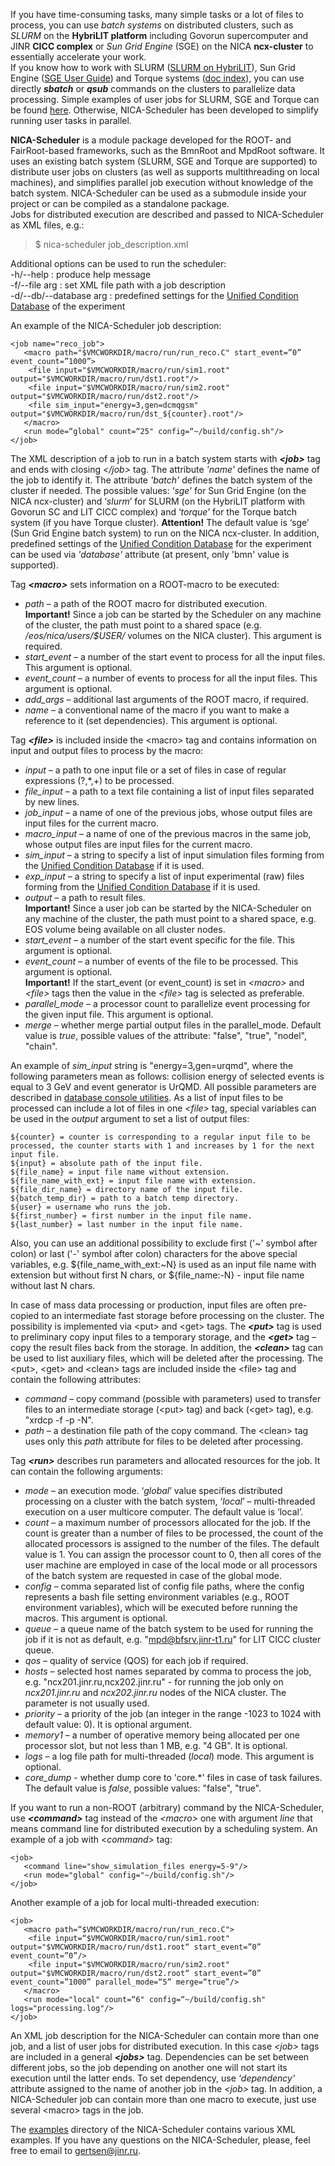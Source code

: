 If you have time-consuming tasks, many simple tasks or a lot of files to process, you can use _batch systems_ on distributed clusters, such as _SLURM_ on the **HybriLIT platform** including Govorun supercomputer and JINR **CICC complex** or _Sun Grid Engine_ (SGE) on the NICA **ncx-cluster** to essentially accelerate your work.
<br>If you know how to work with SLURM ([SLURM on HybriLIT](http://hlit.jinr.ru/en/user_guide_eng/#_3en)), Sun Grid Engine ([SGE User Guide](https://bmn.jinr.ru/wp-content/%75ploads/2019/08/sge-userguide.pdf)) and Torque systems ([doc index](http://www.adaptivecomputing.com/support/documentation-index/)), you can use directly _**sbatch**_ or _**qsub**_ commands on the clusters to parallelize data processing. Simple examples of user jobs for SLURM, SGE and Torque can be found [here](https://git.jinr.ru/nica_modules/mpd_scheduler/tree/dev/examples/batch). Otherwise, NICA-Scheduler has been developed to simplify running user tasks in parallel.

**NICA-Scheduler** is a module package developed for the ROOT- and FairRoot-based frameworks, such as the BmnRoot and MpdRoot software. It uses an existing batch system (SLURM, SGE and Torque are supported) to distribute user jobs on clusters (as well as supports multithreading on local machines), and simplifies parallel job execution without knowledge of the batch system. NICA-Scheduler can be used as a submodule inside your project or can be compiled as a standalone package. 
<br>Jobs for distributed execution are described and passed to NICA-Scheduler as XML files, e.g.:
> $ nica-scheduler job_description.xml

Additional options can be used to run the scheduler:
<br>   -h/--help              : produce help message
<br>   -f/--file arg          : set XML file path with a job description
<br>   -d/--db/--database arg : predefined settings for the [Unified Condition Database](http://ceur-ws.org/Vol-3041/128-132-paper-23.pdf) of the experiment

An example of the NICA-Scheduler job description:
```
<job name="reco_job">
   <macro path="$VMCWORKDIR/macro/run/run_reco.C" start_event=”0” event_count=”1000”>
    <file input="$VMCWORKDIR/macro/run/sim1.root" output="$VMCWORKDIR/macro/run/dst1.root"/>
    <file input="$VMCWORKDIR/macro/run/sim2.root" output="$VMCWORKDIR/macro/run/dst2.root"/>
    <file sim_input="energy=3,gen=dcmqgsm" output="$VMCWORKDIR/macro/run/dst_${counter}.root"/>
   </macro>
   <run mode=“global" count=“25" config=“~/build/config.sh"/>
</job>
```

The XML description of a job to run in a batch system starts with _**&lt;job>**_ tag and ends with closing _&lt;/job>_ tag. The attribute _'name'_ defines the name of the job to identify it. The attribute _'batch'_ defines the batch system of the cluster if needed. The possible values: ‘_sge_’ for Sun Grid Engine (on the NICA ncx-cluster) and ‘_slurm_’ for SLURM (on the HybriLIT platform with Govorun SC and LIT CICC complex) and ‘_torque_’ for the Torque batch system (if you have Torque cluster). **Attention!** The default value is ‘sge’ (Sun Grid Engine batch system) to run on the NICA ncx-cluster. In addition, predefined settings of the [Unified Condition Database](http://ceur-ws.org/Vol-3041/128-132-paper-23.pdf) for the experiment can be used via _'database'_ attribute (at present, only 'bmn' value is supported).

Tag **_&lt;macro>_** sets information on a ROOT-macro to be executed:
- _path_ – a path of the ROOT macro for distributed execution.
<br>**Important!** Since a job can be started by the Scheduler on any machine of the cluster, the path must point to a shared space (e.g. _/eos/nica/users/$USER/_ volumes on the NICA cluster). This argument is required.
- _start_event_ – a number of the start event to process for all the input files. This argument is optional.
- _event_count_ – a number of events to process for all the input files. This argument is optional.
- _add_args_ – additional last arguments of the ROOT macro, if required.
- _name_ – a conventional name of the macro if you want to make a reference to it (set dependencies). This argument is optional.

Tag **_&lt;file>_** is included inside the &lt;macro> tag and contains information on input and output files to process by the macro:
- _input_ – a path to one input file or a set of files in case of regular expressions (?,*,+) to be processed.
- _file_input_ – a path to a text file containing a list of input files separated by new lines.
- _job_input_ – a name of one of the previous jobs, whose output files are input files for the current macro.
- _macro_input_ – a name of one of the previous macros in the same job, whose output files are input files for the current macro.
- _sim_input_ – a string to specify a list of input simulation files forming from the [Unified Condition Database](http://ceur-ws.org/Vol-3041/128-132-paper-23.pdf) if it is used.
- _exp_input_ – a string to specify a list of input experimental (raw) files forming from the [Unified Condition Database](http://ceur-ws.org/Vol-3041/128-132-paper-23.pdf) if it is used.
- _output_ – a path to result files.
<br>**Important!** Since a user job can be started by the NICA-Scheduler on any machine of the cluster, the path must point to a shared space, e.g. EOS volume being available on all cluster nodes.
- _start_event_ – a number of the start event specific for the file. This argument is optional.
- _event_count_ – a number of events of the file to be processed. This argument is optional.
<br>**Important!** If the start_event (or event_count) is set in _&lt;macro>_ and _&lt;file>_ tags then the value in the _&lt;file>_ tag is selected as preferable.
- _parallel_mode_ – a processor count to parallelize event processing for the given input file. This argument is optional.
- _merge_ – whether merge partial output files in the parallel_mode. Default value is _true_, possible values of the attribute: "false", "true", "nodel", "chain".

An example of _sim_input_ string is "energy=3,gen=urqmd", where the following parameters mean as follows: collision energy of selected events is equal to 3 GeV and event generator is UrQMD. All possible parameters are described in [database console utilities](http://bmn.jinr.ru/console-utilities). As a list of input files to be processed can include a lot of files in one _&lt;file>_ tag, special variables can be used in the _output_ argument to set a list of output files:
```
${counter} = counter is corresponding to a regular input file to be processed, the counter starts with 1 and increases by 1 for the next input file.
${input} = absolute path of the input file.
${file_name} = input file name without extension.
${file_name_with_ext} = input file name with extension.
${file_dir_name} = directory name of the input file.
${batch_temp_dir} = path to a batch temp directory.
${user} = username who runs the job.
${first_number} = first number in the input file name.
${last_number} = last number in the input file name.
```
Also, you can use an additional possibility to exclude first ('~' symbol after colon) or last ('-' symbol after colon) characters for the above special variables, e.g. ${file_name_with_ext:~N} is used as an input file name with extension but without first N chars, or ${file_name:-N} - input file name without last N chars.

In case of mass data processing or production, input files are often pre-copied to an intermediate fast storage before processing on the cluster. The possibility is implemented via &lt;put> and &lt;get> tags. The **_&lt;put>_** tag is used to preliminary copy input files to a temporary storage, and the **_&lt;get>_** tag – copy the result files back from the storage. In addition, the **_&lt;clean>_** tag can be used to list auxiliary files, which will be deleted after the processing. The &lt;put>, &lt;get> and &lt;clean> tags are included inside the &lt;file> tag and contain the following attributes:
- _command_ – copy command (possible with parameters) used to transfer files to an intermediate storage (&lt;put> tag) and back (&lt;get> tag), e.g. "xrdcp -f -p -N".
- _path_ – a destination file path of the copy command. The &lt;clean> tag uses only this _path_ attribute for files to be deleted after processing.

Tag _**&lt;run>**_ describes run parameters and allocated resources for the job. It can contain the following arguments:
- _mode_ – an execution mode. ‘_global_’ value specifies distributed processing on a cluster with the batch system, ‘_local_’ – multi-threaded execution on a user multicore computer. The default value is ‘local’.
- _count_ – a maximum number of processors allocated for the job. If the count is greater than a number of files to be processed, the count of the allocated processors is assigned to the number of the files. The default value is 1. You can assign the processor count to 0, then all cores of the user machine are employed in case of the local mode or all processors of the batch system are requested in case of the global mode.
- _config_ – comma separated list of config file paths, where the config represents a bash file setting environment variables (e.g., ROOT environment variables), which will be executed before running the macros. This argument is optional.
- _queue_ – a queue name of the batch system to be used for running the job if it is not as default, e.g. "mpd@bfsrv.jinr-t1.ru" for LIT CICC cluster queue.
- _qos_ –  quality of service (QOS) for each job if required.
- _hosts_ – selected host names separated by comma to process the job, e.g. "ncx201.jinr.ru,ncx202.jinr.ru" - for running the job only on _ncx201.jinr.ru_ and _ncx202.jinr.ru_ nodes of the NICA cluster. The parameter is not usually used.
- _priority_ – a priority of the job (an integer in the range -1023 to 1024 with default value: 0). It is optional argument.
- _memory1_ – a number of operative memory being allocated per one processor slot, but not less than 1 MB, e.g. "4 GB". It is optional.
- _logs_ – a log file path for multi-threaded (_local_) mode. This argument is optional.
- _core_dump_ - whether dump core to 'core.*' files in case of task failures. The default value is _false_, possible values: "false", "true".

If you want to run a non-ROOT (arbitrary) command by the NICA-Scheduler, use **_&lt;command>_** tag instead of the _&lt;macro>_ one with argument _line_ that means command line for distributed execution by a scheduling system. An example of a job with &lt;_command_> tag:
```
<job>
   <command line="show_simulation_files energy=5-9"/>
   <run mode="global" config="~/build/config.sh"/>
</job>
```
Another example of a job for local multi-threaded execution:
```
<job>
   <macro path=“$VMCWORKDIR/macro/run/run_reco.C">
    <file input=“$VMCWORKDIR/macro/run/sim1.root" output="$VMCWORKDIR/macro/run/dst1.root“ start_event=”0” event_count=”0”/>
    <file input="$VMCWORKDIR/macro/run/sim2.root" output="$VMCWORKDIR/macro/run/dst2.root“ start_event=”0” event_count=”1000” parallel_mode=“5” merge=“true”/>
   </macro>
   <run mode="local" count=“6" config=“~/build/config.sh" logs="processing.log"/>
</job>
```

An XML job description for the NICA-Scheduler can contain more than one job, and a list of user jobs for distributed execution. In this case _&lt;job>_ tags are included in a general **_&lt;jobs>_** tag. Dependencies can be set between different jobs, so the job depending on another one will not start its execution until the latter ends. To set dependency, use _'dependency'_ attribute assigned to the name of another job in the _&lt;job>_ tag.
In addition, a NICA-Scheduler job can contain more than one macro to execute, just use several &lt;macro> tags in the job.

The [examples](https://git.jinr.ru/nica_modules/mpd_scheduler/-/tree/dev/examples) directory of the NICA-Scheduler contains various XML examples. If you have any questions on the NICA-Scheduler, please, feel free to email to gertsen@jinr.ru.
